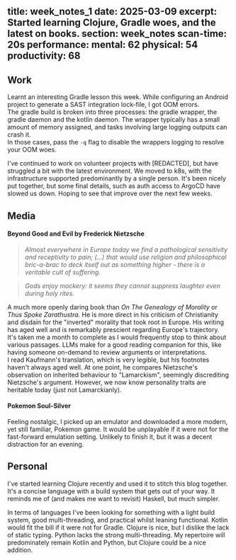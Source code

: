 title: week_notes_1
date: 2025-03-09
excerpt: Started learning Clojure, Gradle woes, and the latest on books.
section: week_notes
scan-time: 20s
performance:
    mental: 62
    physical: 54
    productivity: 68
---

## Work

Learnt an interesting Gradle lesson this week. While configuring an Android
project to generate a SAST integration lock-file, I got OOM errors.  
The gradle build is broken into three processes: the gradle wrapper,
the gradle daemon and the kotlin daemon. The wrapper typically has a
small amount of memory assigned, and tasks involving large logging outputs
can crash it.  
In those cases, pass the `-q` flag to disable the wrappers
logging to resolve your OOM woes.

I've continued to work on volunteer projects with [REDACTED], but have struggled a bit with the
latest environment. We moved to k8s, with the infrastructure supported predominantly by a single person. 
It's been nicely put together, but some final details, such as auth access to ArgoCD have slowed us down. 
Hoping to see that improve over the next few weeks.

## Media

#### Beyond Good and Evil by Frederick Nietzsche

>*Almost everywhere in Europe today we find a pathological sensitivity and receptivity to pain; (...)*
>*that would use religion and philosophical bric-a-brac to deck itself out as something higher -*
>*there is a veritable cult of suffering.*

>*Gods enjoy mockery: it seems they cannot suppress laughter even during holy rites.*

A much more openly daring book than *On The Genealogy of Morality* or
*Thus Spoke Zarathustra*. He is more direct in his criticism of Christianity and disdain
for the "inverted" morality that took root in Europe. His writing has aged well and
is remarkably prescient regarding Europe's trajectory.  
It's taken me a month to complete as I would frequently stop to think about various passages.
LLMs make for a good reading companion for this, like having someone on-demand to review arguments 
or interpretations.  
I read Kaufmann's translation, which is very legible, but his footnotes haven't always aged
well. At one point, he compares Nietzsche's observation on inherited behaviour to "Lamarckism",
seemingly discrediting Nietzsche's argument. However, we now know personality traits are
heritable today (just not Lamarckianly).

#### Pokemon Soul-Silver
Feeling nostalgic, I picked up an emulator and downloaded a more modern, yet still
familiar, Pokemon game. It would be unplayable if it were not for the fast-forward emulation setting. Unlikely to finish it, but it was a decent distraction for an
evening.

## Personal

I've started learning Clojure recently and used it to stitch this blog together.
It's a concise language with a build system that gets out of your way.
It reminds me of (and makes me want to revisit) Haskell, but much simpler.

In terms of languages I've been looking for something with a light build system,
good multi-threading, and practical whilst leaning functional. Kotlin would fit the bill
if it were not for Gradle. Clojure is nice, but I dislike the lack of static typing. Python
lacks the strong multi-threading. My repertoire will predominately remain Kotlin and Python, but Clojure
could be a nice addition.
